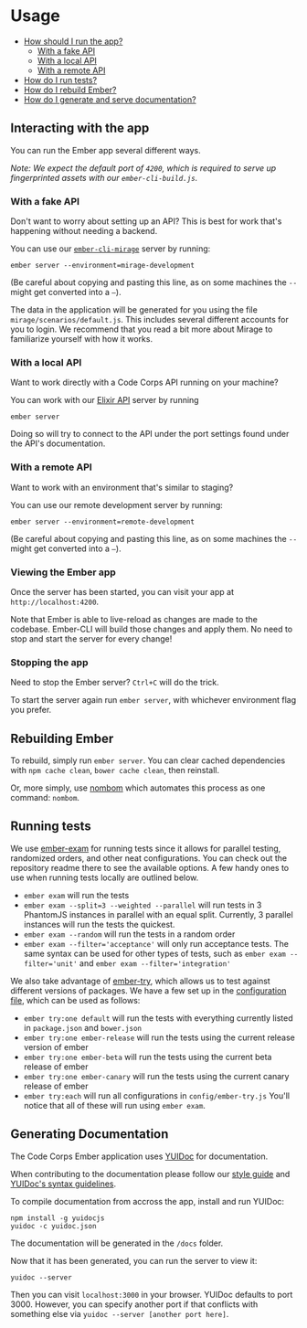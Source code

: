 # Usage

- [How should I run the app?](#running-the-app)
  - [With a fake API](#with-a-fake-api)
  - [With a local API](#with-a-local-api)
  - [With a remote API](#with-a-remote-api)
- [How do I run tests?](#running-tests)
- [How do I rebuild Ember?](#rebuilding-ember)
- [How do I generate and serve documentation?](#generating-documentation)

## Interacting with the app

You can run the Ember app several different ways.

_Note: We expect the default port of `4200`, which is required to serve up fingerprinted assets with our `ember-cli-build.js`._

### With a fake API

Don't want to worry about setting up an API? This is best for work that's happening without needing a backend.

You can use our [`ember-cli-mirage`](http://www.ember-cli-mirage.com/) server by running:

```shell
ember server --environment=mirage-development
```

(Be careful about copying and pasting this line, as on some machines the `--` might get converted into a `–`).

The data in the application will be generated for you using the file `mirage/scenarios/default.js`. This includes several different accounts for you to login. We recommend that you read a bit more about Mirage to familiarize yourself with how it works.

### With a local API

Want to work directly with a Code Corps API running on your machine?

You can work with our [Elixir API](https://github.com/code-corps/code-corps-api/) server by running

```shell
ember server
```

Doing so will try to connect to the API under the port settings found under the API's documentation.

### With a remote API

Want to work with an environment that's similar to staging?

You can use our remote development server by running:

```shell
ember server --environment=remote-development
```

(Be careful about copying and pasting this line, as on some machines the `--` might get converted into a `–`).

### Viewing the Ember app

Once the server has been started, you can visit your app at `http://localhost:4200`.

Note that Ember is able to live-reload as changes are made to the codebase. Ember-CLI will build those changes and apply them. No need to stop and start the server for every change!

### Stopping the app

Need to stop the Ember server? `Ctrl+C` will do the trick.

To start the server again run `ember server`, with whichever environment flag you prefer.

## Rebuilding Ember

To rebuild, simply run `ember server`. You can clear cached dependencies with `npm cache clean`, `bower cache clean`, then reinstall.

Or, more simply, use [nombom](https://www.npmjs.com/package/nombom) which automates this process as one command: `nombom`.

## Running tests

We use [ember-exam](https://github.com/trentmwillis/ember-exam) for running tests since it allows for parallel testing, randomized orders, and other neat configurations. You can check out the repository readme there to see the available options. A few handy ones to use when running tests locally are outlined below.

* `ember exam` will run the tests
* `ember exam --split=3 --weighted --parallel` will run tests in 3 PhantomJS instances in parallel with an equal split. Currently, 3 parallel instances will run the tests the quickest.
* `ember exam --random` will run the tests in a random order
* `ember exam --filter='acceptance'` will only run acceptance tests. The same syntax can be used for other types of tests, such as `ember exam --filter='unit'` and `ember exam --filter='integration'`

We also take advantage of [ember-try](https://github.com/ember-cli/ember-try), which allows us to test against different versions of packages. We have a few set up in the [configuration file](../config/ember-try.js), which can be used as follows:
* `ember try:one default` will run the tests with everything currently listed in `package.json` and `bower.json`
* `ember try:one ember-release` will run the tests using the current release version of ember
* `ember try:one ember-beta` will run the tests using the current beta release of ember
* `ember try:one ember-canary` will run the tests using the current canary release of ember
* `ember try:each` will run all configurations in `config/ember-try.js`
You'll notice that all of these will run using `ember exam`.

## Generating Documentation

The Code Corps Ember application uses [YUIDoc](http://yui.github.io/yuidoc/) for documentation.

When contributing to the documentation please follow our [style guide](docs/STYLEGUIDE.md) and [YUIDoc's syntax guidelines](http://yui.github.io/yuidoc/syntax/index.html).

To compile documentation from accross the app, install and run YUIDoc:

```shell
npm install -g yuidocjs
yuidoc -c yuidoc.json
```

The documentation will be generated in the `/docs` folder.

Now that it has been generated, you can run the server to view it:

```shell
yuidoc --server
```

Then you can visit `localhost:3000` in your browser. YUIDoc defaults to port 3000. However, you can specify another port if that conflicts with something else via `yuidoc --server [another port here]`.

